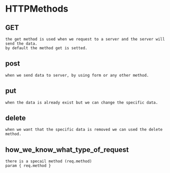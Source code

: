 
 # HTTPMethods                      

## GET
    the get method is used when we request to a server and the server will send the data.
    by default the method get is setted.
 ## post
    when we send data to server, by using form or any other method.
 ## put
    when the data is already exist but we can change the specific data.
 ## delete
    when we want that the specific data is removed we can used the delete method.
 ## how_we_know_what_type_of_request
    there is a specail method (req.method)
    param { req.method }
